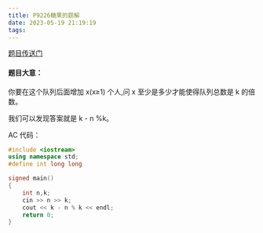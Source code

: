 ```yaml
---
title: P9226糖果的题解
date: 2023-05-19 21:19:19
tags:
---
```

[题目传送门](https://www.luogu.com.cn/problem/P9226)
#### 题目大意：

你要在这个队列后面增加 x(x≥1) 个人,问 x 至少是多少才能使得队列总数是 k 的倍数。

我们可以发现答案就是 k - n %k。

AC 代码：
```cpp
#include <iostream>
using namespace std;
#define int long long

signed main()
{
	int n,k;
	cin >> n >> k;
	cout << k - n % k << endl;
	return 0;
}
```
